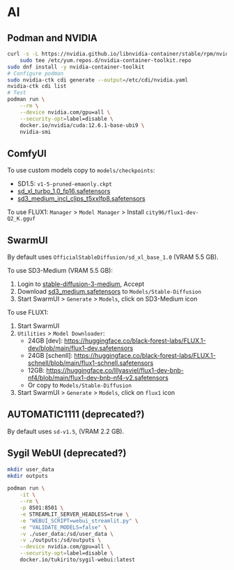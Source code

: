 # AI

## Podman and NVIDIA

```bash
curl -s -L https://nvidia.github.io/libnvidia-container/stable/rpm/nvidia-container-toolkit.repo | \
    sudo tee /etc/yum.repos.d/nvidia-container-toolkit.repo
sudo dnf install -y nvidia-container-toolkit
# Configure podman
sudo nvidia-ctk cdi generate --output=/etc/cdi/nvidia.yaml
nvidia-ctk cdi list
# Test
podman run \
    --rm \
    --device nvidia.com/gpu=all \
    --security-opt=label=disable \
    docker.io/nvidia/cuda:12.6.1-base-ubi9 \
    nvidia-smi
```

## ComfyUI

To use custom models copy to `models/checkpoints`:

* SD1.5: `v1-5-pruned-emaonly.ckpt`
* [sd_xl_turbo_1.0_fp16.safetensors](https://huggingface.co/stabilityai/sdxl-turbo/blob/main/sd_xl_turbo_1.0_fp16.safetensors)
* [sd3_medium_incl_clips_t5xxlfp8.safetensors](https://huggingface.co/stabilityai/stable-diffusion-3-medium/blob/main/sd3_medium_incl_clips_t5xxlfp8.safetensors)

To use FLUX1: `Manager` > `Model Manager` > Install `city96/flux1-dev-Q2_K.gguf`

## SwarmUI

By default uses `OfficialStableDiffusion/sd_xl_base_1.0` (VRAM 5.5 GB).

To use SD3-Medium (VRAM 5.5 GB):

1. Login to [stable-diffusion-3-medium](https://huggingface.co/stabilityai/stable-diffusion-3-medium), Accept
2. Download [sd3_medium.safetensors](https://huggingface.co/stabilityai/stable-diffusion-3-medium/resolve/main/sd3_medium.safetensors?download=true) to `Models/Stable-Diffusion`
3. Start SwarmUI > `Generate` > `Models`, click on SD3-Medium icon

To use FLUX1:

1. Start SwarmUI
2. `Utilities` > `Model Downloader`:
    * 24GB [dev]: https://huggingface.co/black-forest-labs/FLUX.1-dev/blob/main/flux1-dev.safetensors
    * 24GB [schenll]: https://huggingface.co/black-forest-labs/FLUX.1-schnell/blob/main/flux1-schnell.safetensors
    * 12GB: https://huggingface.co/lllyasviel/flux1-dev-bnb-nf4/blob/main/flux1-dev-bnb-nf4-v2.safetensors
    * Or copy to `Models/Stable-Diffusion`
3. Start SwarmUI > `Generate` > `Models`, click on `flux1` icon

## AUTOMATIC1111 (deprecated?)

By default uses `sd-v1.5`, (VRAM 2.2 GB).

## Sygil WebUI (deprecated?)

```bash
mkdir user_data
mkdir outputs

podman run \
    -it \
    --rm \
    -p 8501:8501 \
    -e STREAMLIT_SERVER_HEADLESS=true \
    -e "WEBUI_SCRIPT=webui_streamlit.py" \
    -e "VALIDATE_MODELS=false" \
    -v ./user_data:/sd/user_data \
    -v ./outputs:/sd/outputs \
    --device nvidia.com/gpu=all \
    --security-opt=label=disable \
    docker.io/tukirito/sygil-webui:latest
```

